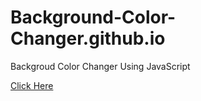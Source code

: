 # Background-Color-Changer.github.io
Backgroud Color Changer Using JavaScript <br />

[Click Here](https://arifafzal51.github.io/Background-Changer.github.io/)

